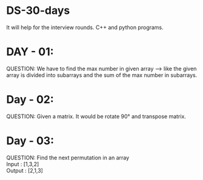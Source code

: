 # DS-30-days
It will help for the interview rounds.  C++ and python programs.


# DAY - 01:
QUESTION: We have to find the max number in given array --> like the given array is divided into subarrays and the sum of the max number in subarrays. 

# Day - 02:
QUESTION: Given a matrix. It would be rotate 90° and transpose matrix.

# Day - 03:
QUESTION: Find the next permutation in an array
<br>Input : [1,3,2]
<br>Output : [2,1,3]

